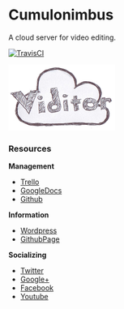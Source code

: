 # Cumulonimbus #

A cloud server for video editing.

[![TravisCI](https://travis-ci.org/viditor/cumulonimbus.svg)](https://travis-ci.org/viditor/cumulonimbus)

![Viditor Logo](logo.png)

### Resources ###

**Management**

- [Trello](https://trello.com/b/2EGkTVaf/viditor)
- [GoogleDocs](https://docs.google.com/document/d/1JMASJFajASLxfeHwaupPizOdF50zrgvLe1K3zUOYAns)
- [Github](https://github.com/viditor/cumulonimbus)

**Information**

- [Wordpress](http://blog.viditor.us)
- [GithubPage](http://viditor.us)

**Socializing**

- [Twitter](https://twitter.com/viditor_project)
- [Google+](plus.google.com/114199756287028376570)
- [Facebook](facebook.com/viditorpage)
- [Youtube](youtube.com/user/viditorproject)
